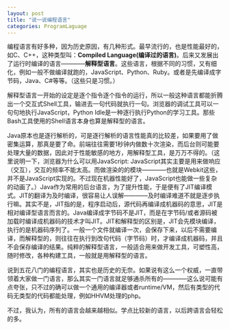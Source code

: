 ```yaml
---
layout: post
title: "说一说编程语言"
categories: ProgramLaguage
---
```


编程语言有好多种，因为历史原因，有几种形式。最早流行的，也是性能最好的，如C、C++，这种类型叫：**Compiled Language(编译过的语言)**。后来又发展出了运行时编译的语言————**解释型语言**。这些语言，根据不同的习惯，又有细化，例如一般不做编译就跑的，JavaScript、Python、Ruby。或者是先编译成字节码，Java、C#等等。（这些只是习惯。）

解释型语言一开始的设定是逐个指令逐个指令的运行，所以一般这种语言都能折腾出一个交互式Shell工具，输进去一句代码就执行一句。浏览器的调试工具可以一句句地执行JavaScript，Python Idle是一种逐行执行Python的学习工具。那些Bash工具使用的Shell语言本身也算是解释型的语言。

Java原本也是逐行解析的，可是逐行解析的语言性能真的比较差，如果要用了做密集运算，那真是要了命。前端往往需要1秒钟内做数十次渲染，而后台则可能要处理大量的数据，因此对于性能敏感的地方，用解释型工具，是万万不得的。（这里说明一下，浏览器为什么可以用JavaScript: JavaScript其实主要是用来做响应（交互），交互的频率不能太高。而做渲染的的模块————也就是Webkit这些，并不是JavaScript实现的。不过现在机器性能好了，JavaScript也能做一些复杂的动画了。）Java作为常用的后台语言，为了提升性能，于是便有了JIT编译模式。JIT的翻译为及时编译，很容易让人误解————及时编译难道不就是逐步执行嘛。其实不是，JIT指的是，程序启动后，源代码再编译成机器码的意思，JIT是相对编译型语言而言的。Java编译成字节码不是JIT，而是在字节码/或者源码被加载时编译成机器码的技术才叫JIT。JIT和解释型的区别是，JIT会先模块编译，执行的是机器码序列了。一般一个文件就编译一次，会保存下来，以后不需要编译，而解释型的，则往往在执行到改句代码（字节码）时，才编译成机器码，并且不会保存编译的结果。纯粹的解释型语言，一般适合用来做开发工具，可塑性高，随时修改，各种构建工具，一般就是用解释型的语言。

说到五花八门的编程语言，其实也是历史的无奈。如果说有这么一个权威，一直带领着大家做一门语言，那么其实一门语言就足够通杀所有的————这么说可能有点夸张，只不过的确可以做一个通用的编译器或者runtime/VM，然后有类型的代码无类型的代码都能处理，例如HHVM处理的php。

不过，我认为，所有的语言会越来越相似。学点比较新的语言，以后跨语言会轻松的多。
